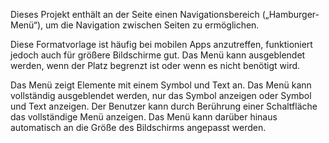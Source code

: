 ﻿Dieses Projekt enthält an der Seite einen Navigationsbereich („Hamburger-Menü“), um die Navigation zwischen Seiten zu ermöglichen.

Diese Formatvorlage ist häufig bei mobilen Apps anzutreffen, funktioniert jedoch auch für größere Bildschirme gut. Das Menü kann ausgeblendet werden, wenn der Platz begrenzt ist oder wenn es nicht benötigt wird.

Das Menü zeigt Elemente mit einem Symbol und Text an. Das Menü kann vollständig ausgeblendet werden, nur das Symbol anzeigen oder Symbol und Text anzeigen. Der Benutzer kann durch Berührung einer Schaltfläche das vollständige Menü anzeigen. Das Menü kann darüber hinaus automatisch an die Größe des Bildschirms angepasst werden.
